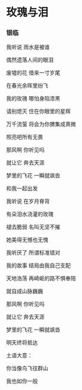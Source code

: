 # 玫瑰与泪

### 银临

我听说 雨水是被谁

偶然遗落人间的眼泪

废墟的花 借来一寸岁尾

在春光余晖里纷飞

我的玫瑰 哪怕身陷漆黑

请别熄灭 住在你眼里的星辉

万千流萤 将会为你猬集成熹微

照亮吧所有无畏

那风啊 你听见吗

就让它 奔去天涯

梦里的飞花 一瞬就飒沓

和我一起出发

我听说 在岁月脊背

有朵泪水浇灌的玫瑰

褪去脆弱 名叫无坚不摧

她美得无憾也无愧

我听厌了 所谓标准错对

我的故事 结局由我自己支配

天地浩荡 再崎岖的路不惧奉陪

就自成山脉巍巍

那风啊 你听见吗

就让它 奔去天涯

梦里的飞花 一瞬就飒沓

明天终将抵达

土语大意：

你当像鸟飞往群山

我也如你一般